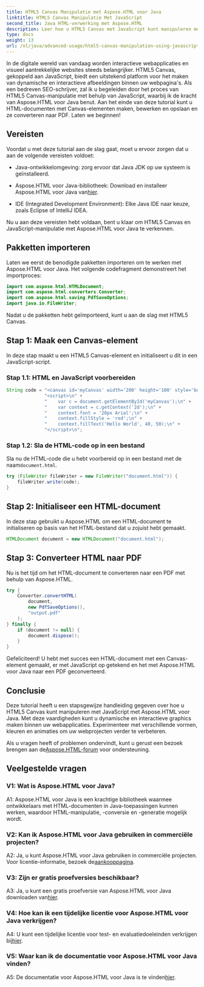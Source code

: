 ```yaml
---
title: HTML5 Canvas Manipulatie met Aspose.HTML voor Java
linktitle: HTML5 Canvas Manipulatie Met JavaScript
second_title: Java HTML-verwerking met Aspose.HTML
description: Leer hoe u HTML5 Canvas met JavaScript kunt manipuleren met Aspose.HTML voor Java. Maak dynamische graphics en converteer ze naar PDF.
type: docs
weight: 13
url: /nl/java/advanced-usage/html5-canvas-manipulation-using-javascript/
---
```

In de digitale wereld van vandaag worden interactieve webapplicaties en visueel aantrekkelijke websites steeds belangrijker. HTML5 Canvas, gekoppeld aan JavaScript, biedt een uitstekend platform voor het maken van dynamische en interactieve afbeeldingen binnen uw webpagina's. Als een bedreven SEO-schrijver, zal ik u begeleiden door het proces van HTML5 Canvas-manipulatie met behulp van JavaScript, waarbij ik de kracht van Aspose.HTML voor Java benut. Aan het einde van deze tutorial kunt u HTML-documenten met Canvas-elementen maken, bewerken en opslaan en ze converteren naar PDF. Laten we beginnen!

## Vereisten

Voordat u met deze tutorial aan de slag gaat, moet u ervoor zorgen dat u aan de volgende vereisten voldoet:

- Java-ontwikkelomgeving: zorg ervoor dat Java JDK op uw systeem is geïnstalleerd.

-  Aspose.HTML voor Java-bibliotheek: Download en installeer Aspose.HTML voor Java van[hier](https://releases.aspose.com/html/java/).

- IDE (Integrated Development Environment): Elke Java IDE naar keuze, zoals Eclipse of IntelliJ IDEA.

Nu u aan deze vereisten hebt voldaan, bent u klaar om HTML5 Canvas en JavaScript-manipulatie met Aspose.HTML voor Java te verkennen.

## Pakketten importeren

Laten we eerst de benodigde pakketten importeren om te werken met Aspose.HTML voor Java. Het volgende codefragment demonstreert het importproces:

```java
import com.aspose.html.HTMLDocument;
import com.aspose.html.converters.Converter;
import com.aspose.html.saving.PdfSaveOptions;
import java.io.FileWriter;
```

Nadat u de pakketten hebt geïmporteerd, kunt u aan de slag met HTML5 Canvas.


## Stap 1: Maak een Canvas-element

In deze stap maakt u een HTML5 Canvas-element en initialiseert u dit in een JavaScript-script.

### Stap 1.1: HTML en JavaScript voorbereiden

```java
String code = "<canvas id='myCanvas' width='200' height='100' style='border:1px solid #d3d3d3;'></canvas>\n" +
              "<script>\n" +
              "    var c = document.getElementById('myCanvas');\n" +
              "    var context = c.getContext('2d');\n" +
              "    context.font = '20px Arial';\n" +
              "    context.fillStyle = 'red';\n" +
              "    context.fillText('Hello World', 40, 50);\n" +
              "</script>\n";
```

### Stap 1.2: Sla de HTML-code op in een bestand

 Sla nu de HTML-code die u hebt voorbereid op in een bestand met de naam`document.html`.

```java
try (FileWriter fileWriter = new FileWriter("document.html")) {
    fileWriter.write(code);
}
```

## Stap 2: Initialiseer een HTML-document

In deze stap gebruikt u Aspose.HTML om een HTML-document te initialiseren op basis van het HTML-bestand dat u zojuist hebt gemaakt.

```java
HTMLDocument document = new HTMLDocument("document.html");
```

## Stap 3: Converteer HTML naar PDF

Nu is het tijd om het HTML-document te converteren naar een PDF met behulp van Aspose.HTML.

```java
try {
    Converter.convertHTML(
        document,
        new PdfSaveOptions(),
        "output.pdf"
    );
} finally {
    if (document != null) {
        document.dispose();
    }
}
```

Gefeliciteerd! U hebt met succes een HTML-document met een Canvas-element gemaakt, er met JavaScript op getekend en het met Aspose.HTML voor Java naar een PDF geconverteerd.

## Conclusie

Deze tutorial heeft u een stapsgewijze handleiding gegeven over hoe u HTML5 Canvas kunt manipuleren met JavaScript met Aspose.HTML voor Java. Met deze vaardigheden kunt u dynamische en interactieve graphics maken binnen uw webapplicaties. Experimenteer met verschillende vormen, kleuren en animaties om uw webprojecten verder te verbeteren.

 Als u vragen heeft of problemen ondervindt, kunt u gerust een bezoek brengen aan de[Aspose.HTML-forum](https://forum.aspose.com/) voor ondersteuning.

## Veelgestelde vragen

### V1: Wat is Aspose.HTML voor Java?

A1: Aspose.HTML voor Java is een krachtige bibliotheek waarmee ontwikkelaars met HTML-documenten in Java-toepassingen kunnen werken, waardoor HTML-manipulatie, -conversie en -generatie mogelijk wordt.

### V2: Kan ik Aspose.HTML voor Java gebruiken in commerciële projecten?

 A2: Ja, u kunt Aspose.HTML voor Java gebruiken in commerciële projecten. Voor licentie-informatie, bezoek de[aankooppagina](https://purchase.aspose.com/buy).

### V3: Zijn er gratis proefversies beschikbaar?

A3: Ja, u kunt een gratis proefversie van Aspose.HTML voor Java downloaden van[hier](https://releases.aspose.com/).

### V4: Hoe kan ik een tijdelijke licentie voor Aspose.HTML voor Java verkrijgen?

 A4: U kunt een tijdelijke licentie voor test- en evaluatiedoeleinden verkrijgen bij[hier](https://purchase.aspose.com/temporary-license/).

### V5: Waar kan ik de documentatie voor Aspose.HTML voor Java vinden?

 A5: De documentatie voor Aspose.HTML voor Java is te vinden[hier](https://reference.aspose.com/html/java/).